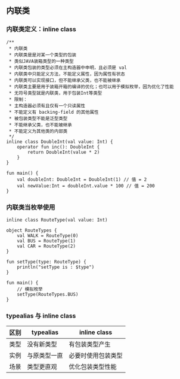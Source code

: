 ## 内联类

### 内联类定义：inline class

    /**
     * 内联类
     * 内联类是是对某一个类型的包装
     * 类似JAVA装箱类型的一种类型
     * 内联类包装的类型必须在主构造器中申明，且必须是 val
     * 内联类中只能定义方法，不能定义属性，因为属性有状态
     * 内联类可以实现接口，但不能继承父类，也不能被继承
     * 内联类主要是用于装箱开箱的编译的优化；也可以用于模拟枚举，因为优化了性能
     * 无符号类型就是内联类，用于包装Int等类型
     * 限制：
     * 主构造器必须有且仅有一个只读属性
     * 不能定义有 backing-field 的其他属性
     * 被包装类型不能是泛型类型
     * 不能继承父类，也不能被继承
     * 不能定义为其他类的内部类
     */
    inline class DoubleInt(val value: Int) {
        operator fun inc(): DoubleInt {
            return DoubleInt(value * 2)
        }
    }

    fun main() {
        val doubleInt: DoubleInt = DoubleInt(1) // 值 = 2
        val newValue:Int = doubleInt.value * 100 // 值 = 200
    }

### 内联类当枚举使用

    inline class RouteType(val value: Int)

    object RouteTypes {
        val WALK = RouteType(0)
        val BUS = RouteType(1)
        val CAR = RouteType(2)
    }

    fun setType(type: RouteType) {
        println("setType is : $type")
    }

    fun main() {
        // 模拟枚举
        setType(RouteTypes.BUS)
    }

### typealias 与 inline class

| 区别 | typealias    | inline class       |
| ---- | ------------ | ------------------ |
| 类型 | 没有新类型   | 有包装类型产生     |
| 实例 | 与原类型一直 | 必要时使用包装类型 |
| 场景 | 类型更直观   | 优化包装类型性能   |
